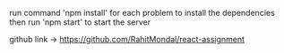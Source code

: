 run command 'npm install' for each problem to install the dependencies
then run 'npm start' to start the server

github link -> https://github.com/RahitMondal/react-assignment
